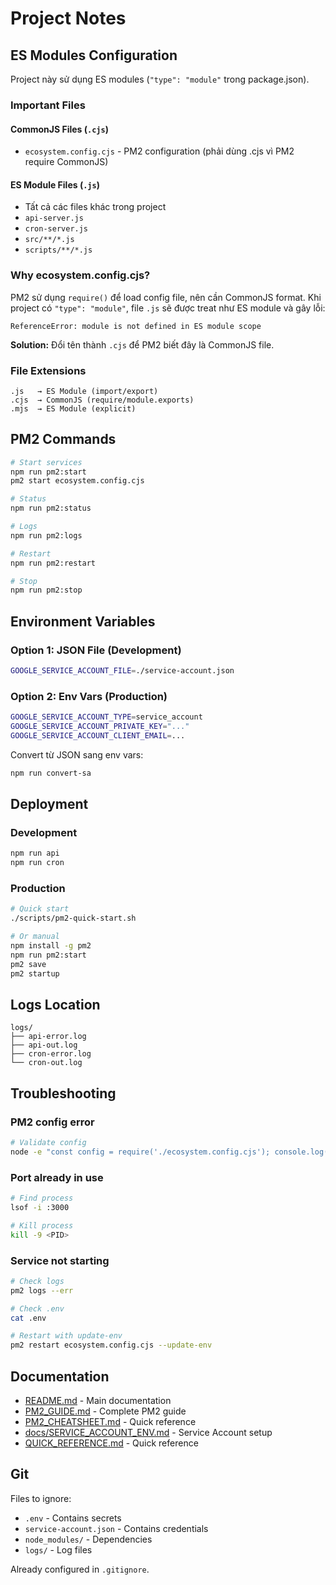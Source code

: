 # Project Notes

## ES Modules Configuration

Project này sử dụng ES modules (`"type": "module"` trong package.json).

### Important Files

#### CommonJS Files (`.cjs`)
- `ecosystem.config.cjs` - PM2 configuration (phải dùng .cjs vì PM2 require CommonJS)

#### ES Module Files (`.js`)
- Tất cả các files khác trong project
- `api-server.js`
- `cron-server.js`
- `src/**/*.js`
- `scripts/**/*.js`

### Why ecosystem.config.cjs?

PM2 sử dụng `require()` để load config file, nên cần CommonJS format. Khi project có `"type": "module"`, file `.js` sẽ được treat như ES module và gây lỗi:

```
ReferenceError: module is not defined in ES module scope
```

**Solution:** Đổi tên thành `.cjs` để PM2 biết đây là CommonJS file.

### File Extensions

```
.js   → ES Module (import/export)
.cjs  → CommonJS (require/module.exports)
.mjs  → ES Module (explicit)
```

## PM2 Commands

```bash
# Start services
npm run pm2:start
pm2 start ecosystem.config.cjs

# Status
npm run pm2:status

# Logs
npm run pm2:logs

# Restart
npm run pm2:restart

# Stop
npm run pm2:stop
```

## Environment Variables

### Option 1: JSON File (Development)
```bash
GOOGLE_SERVICE_ACCOUNT_FILE=./service-account.json
```

### Option 2: Env Vars (Production)
```bash
GOOGLE_SERVICE_ACCOUNT_TYPE=service_account
GOOGLE_SERVICE_ACCOUNT_PRIVATE_KEY="..."
GOOGLE_SERVICE_ACCOUNT_CLIENT_EMAIL=...
```

Convert từ JSON sang env vars:
```bash
npm run convert-sa
```

## Deployment

### Development
```bash
npm run api
npm run cron
```

### Production
```bash
# Quick start
./scripts/pm2-quick-start.sh

# Or manual
npm install -g pm2
npm run pm2:start
pm2 save
pm2 startup
```

## Logs Location

```
logs/
├── api-error.log
├── api-out.log
├── cron-error.log
└── cron-out.log
```

## Troubleshooting

### PM2 config error
```bash
# Validate config
node -e "const config = require('./ecosystem.config.cjs'); console.log(config)"
```

### Port already in use
```bash
# Find process
lsof -i :3000

# Kill process
kill -9 <PID>
```

### Service not starting
```bash
# Check logs
pm2 logs --err

# Check .env
cat .env

# Restart with update-env
pm2 restart ecosystem.config.cjs --update-env
```

## Documentation

- [README.md](README.md) - Main documentation
- [PM2_GUIDE.md](PM2_GUIDE.md) - Complete PM2 guide
- [PM2_CHEATSHEET.md](PM2_CHEATSHEET.md) - Quick reference
- [docs/SERVICE_ACCOUNT_ENV.md](docs/SERVICE_ACCOUNT_ENV.md) - Service Account setup
- [QUICK_REFERENCE.md](QUICK_REFERENCE.md) - Quick reference

## Git

Files to ignore:
- `.env` - Contains secrets
- `service-account.json` - Contains credentials
- `node_modules/` - Dependencies
- `logs/` - Log files

Already configured in `.gitignore`.
